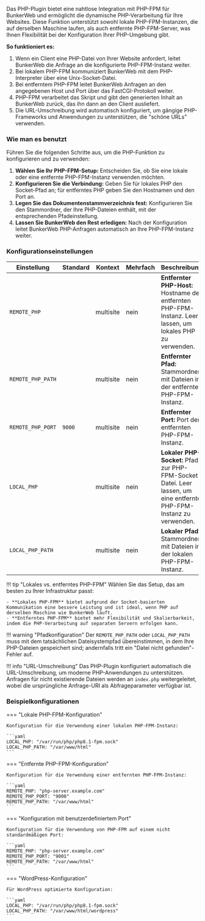 Das PHP-Plugin bietet eine nahtlose Integration mit PHP-FPM für BunkerWeb und ermöglicht die dynamische PHP-Verarbeitung für Ihre Websites. Diese Funktion unterstützt sowohl lokale PHP-FPM-Instanzen, die auf derselben Maschine laufen, als auch entfernte PHP-FPM-Server, was Ihnen Flexibilität bei der Konfiguration Ihrer PHP-Umgebung gibt.

**So funktioniert es:**

1.  Wenn ein Client eine PHP-Datei von Ihrer Website anfordert, leitet BunkerWeb die Anfrage an die konfigurierte PHP-FPM-Instanz weiter.
2.  Bei lokalem PHP-FPM kommuniziert BunkerWeb mit dem PHP-Interpreter über eine Unix-Socket-Datei.
3.  Bei entferntem PHP-FPM leitet BunkerWeb Anfragen an den angegebenen Host und Port über das FastCGI-Protokoll weiter.
4.  PHP-FPM verarbeitet das Skript und gibt den generierten Inhalt an BunkerWeb zurück, das ihn dann an den Client ausliefert.
5.  Die URL-Umschreibung wird automatisch konfiguriert, um gängige PHP-Frameworks und Anwendungen zu unterstützen, die "schöne URLs" verwenden.

### Wie man es benutzt

Führen Sie die folgenden Schritte aus, um die PHP-Funktion zu konfigurieren und zu verwenden:

1.  **Wählen Sie Ihr PHP-FPM-Setup:** Entscheiden Sie, ob Sie eine lokale oder eine entfernte PHP-FPM-Instanz verwenden möchten.
2.  **Konfigurieren Sie die Verbindung:** Geben Sie für lokales PHP den Socket-Pfad an; für entferntes PHP geben Sie den Hostnamen und den Port an.
3.  **Legen Sie das Dokumentenstammverzeichnis fest:** Konfigurieren Sie den Stammordner, der Ihre PHP-Dateien enthält, mit der entsprechenden Pfadeinstellung.
4.  **Lassen Sie BunkerWeb den Rest erledigen:** Nach der Konfiguration leitet BunkerWeb PHP-Anfragen automatisch an Ihre PHP-FPM-Instanz weiter.

### Konfigurationseinstellungen

| Einstellung       | Standard | Kontext   | Mehrfach | Beschreibung                                                                                                        |
| ----------------- | -------- | --------- | -------- | ------------------------------------------------------------------------------------------------------------------- |
| `REMOTE_PHP`      |          | multisite | nein     | **Entfernter PHP-Host:** Hostname der entfernten PHP-FPM-Instanz. Leer lassen, um lokales PHP zu verwenden.         |
| `REMOTE_PHP_PATH` |          | multisite | nein     | **Entfernter Pfad:** Stammordner mit Dateien in der entfernten PHP-FPM-Instanz.                                     |
| `REMOTE_PHP_PORT` | `9000`   | multisite | nein     | **Entfernter Port:** Port der entfernten PHP-FPM-Instanz.                                                           |
| `LOCAL_PHP`       |          | multisite | nein     | **Lokaler PHP-Socket:** Pfad zur PHP-FPM-Socket-Datei. Leer lassen, um eine entfernte PHP-FPM-Instanz zu verwenden. |
| `LOCAL_PHP_PATH`  |          | multisite | nein     | **Lokaler Pfad:** Stammordner mit Dateien in der lokalen PHP-FPM-Instanz.                                           |

!!! tip "Lokales vs. entferntes PHP-FPM"
Wählen Sie das Setup, das am besten zu Ihrer Infrastruktur passt:

    - **Lokales PHP-FPM** bietet aufgrund der Socket-basierten Kommunikation eine bessere Leistung und ist ideal, wenn PHP auf derselben Maschine wie BunkerWeb läuft.
    - **Entferntes PHP-FPM** bietet mehr Flexibilität und Skalierbarkeit, indem die PHP-Verarbeitung auf separaten Servern erfolgen kann.

!!! warning "Pfadkonfiguration"
Der `REMOTE_PHP_PATH` oder `LOCAL_PHP_PATH` muss mit dem tatsächlichen Dateisystempfad übereinstimmen, in dem Ihre PHP-Dateien gespeichert sind; andernfalls tritt ein "Datei nicht gefunden"-Fehler auf.

!!! info "URL-Umschreibung"
Das PHP-Plugin konfiguriert automatisch die URL-Umschreibung, um moderne PHP-Anwendungen zu unterstützen. Anfragen für nicht existierende Dateien werden an `index.php` weitergeleitet, wobei die ursprüngliche Anfrage-URI als Abfrageparameter verfügbar ist.

### Beispielkonfigurationen

=== "Lokale PHP-FPM-Konfiguration"

    Konfiguration für die Verwendung einer lokalen PHP-FPM-Instanz:

    ```yaml
    LOCAL_PHP: "/var/run/php/php8.1-fpm.sock"
    LOCAL_PHP_PATH: "/var/www/html"
    ```

=== "Entfernte PHP-FPM-Konfiguration"

    Konfiguration für die Verwendung einer entfernten PHP-FPM-Instanz:

    ```yaml
    REMOTE_PHP: "php-server.example.com"
    REMOTE_PHP_PORT: "9000"
    REMOTE_PHP_PATH: "/var/www/html"
    ```

=== "Konfiguration mit benutzerdefiniertem Port"

    Konfiguration für die Verwendung von PHP-FPM auf einem nicht standardmäßigen Port:

    ```yaml
    REMOTE_PHP: "php-server.example.com"
    REMOTE_PHP_PORT: "9001"
    REMOTE_PHP_PATH: "/var/www/html"
    ```

=== "WordPress-Konfiguration"

    Für WordPress optimierte Konfiguration:

    ```yaml
    LOCAL_PHP: "/var/run/php/php8.1-fpm.sock"
    LOCAL_PHP_PATH: "/var/www/html/wordpress"
    ```
